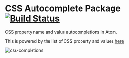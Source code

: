 # CSS Autocomplete Package [![Build Status](https://travis-ci.org/atom/autocomplete-css.svg?branch=master)](https://travis-ci.org/atom/autocomplete-css)

CSS property name and value autocompletions in Atom.

This is powered by the list of CSS property and values [here](https://github.com/adobe/brackets/blob/master/src/extensions/default/CSSCodeHints/CSSProperties.json)

![css-completions](https://cloud.githubusercontent.com/assets/671378/6357910/b9ecbe7c-bc1c-11e4-89b1-033e626c891f.gif)
